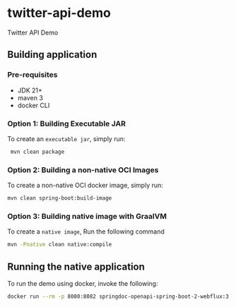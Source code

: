# twitter-api-demo
Twitter API Demo

## Building application

### Pre-requisites

- JDK 21+
- maven 3
- docker CLI

### Option 1: Building Executable JAR

To create an `executable jar`, simply run:

```sh
 mvn clean package
```

### Option 2: Building a non-native OCI Images

To create a non-native OCI docker image, simply run:

```sh
mvn clean spring-boot:build-image
```

### Option 3: Building native image with GraalVM

To create a `native image`, Run the following command

```sh
mvn -Pnative clean native:compile 
```

## Running the native application

To run the demo using docker, invoke the following:

```sh
docker run --rm -p 8080:8082 springdoc-openapi-spring-boot-2-webflux:3.1.6-SNAPSHOT
```
